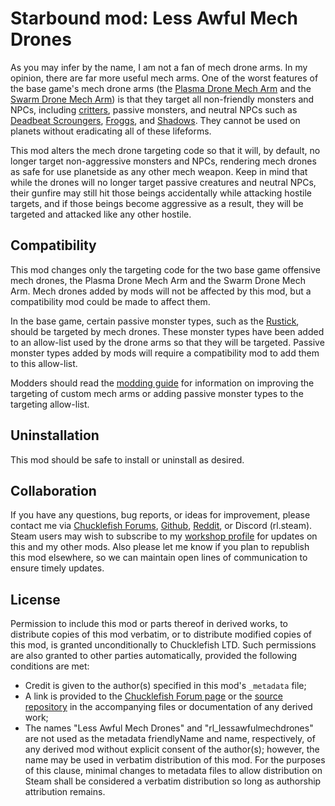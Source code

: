 # Starbound mod: Less Awful Mech Drones

As you may infer by the name, I am not a fan of mech drone arms. In my opinion, there are far more useful mech arms. One of the worst features of the base game's mech drone arms (the [Plasma Drone Mech Arm](https://starbounder.org/Plasma_Drone_Mech_Arm) and the [Swarm Drone Mech Arm](https://starbounder.org/Swarm_Drone_Mech_Arm)) is that they target all non-friendly monsters and NPCs, including [critters](https://starbounder.org/Critter), passive monsters, and neutral NPCs such as [Deadbeat Scroungers](https://starbounder.org/Deadbeat), [Froggs](https://starbounder.org/Frogg), and [Shadows](https://starbounder.org/Shadow). They cannot be used on planets without eradicating all of these lifeforms.

This mod alters the mech drone targeting code so that it will, by default, no longer target non-aggressive monsters and NPCs, rendering mech drones as safe for use planetside as any other mech weapon. Keep in mind that while the drones will no longer target passive creatures and neutral NPCs, their gunfire may still hit those beings accidentally while attacking hostile targets, and if those beings become aggressive as a result, they will be targeted and attacked like any other hostile.

## Compatibility

This mod changes only the targeting code for the two base game offensive mech drones, the Plasma Drone Mech Arm and the Swarm Drone Mech Arm. Mech drones added by mods will not be affected by this mod, but a compatibility mod could be made to affect them.

In the base game, certain passive monster types, such as the [Rustick](https://starbounder.org/Rustick), should be targeted by mech drones. These monster types have been added to an allow-list used by the drone arms so that they will be targeted. Passive monster types added by mods will require a compatibility mod to add them to this allow-list.

Modders should read the [modding guide](modding-guide.md) for information on improving the targeting of custom mech arms or adding passive monster types to the targeting allow-list.

## Uninstallation

This mod should be safe to install or uninstall as desired.

## Collaboration

If you have any questions, bug reports, or ideas for improvement, please contact me via [Chucklefish Forums](https://community.playstarbound.com/members/rl-starbound.885402/), [Github](https://github.com/rl-starbound), [Reddit](https://www.reddit.com/user/rl-starbound/), or Discord (rl.steam). Steam users may wish to subscribe to my [workshop profile](https://steamcommunity.com/profiles/76561198808510456/myworkshopfiles/) for updates on this and my other mods. Also please let me know if you plan to republish this mod elsewhere, so we can maintain open lines of communication to ensure timely updates.

## License

Permission to include this mod or parts thereof in derived works, to distribute copies of this mod verbatim, or to distribute modified copies of this mod, is granted unconditionally to Chucklefish LTD. Such permissions are also granted to other parties automatically, provided the following conditions are met:
* Credit is given to the author(s) specified in this mod's `_metadata` file;
* A link is provided to the [Chucklefish Forum page](https://community.playstarbound.com/resources/less-awful-mech-drones.6369/) or the [source repository](https://github.com/rl-starbound/rl_lessawfulmechdrones) in the accompanying files or documentation of any derived work;
* The names "Less Awful Mech Drones" and "rl\_lessawfulmechdrones" are not used as the metadata friendlyName and name, respectively, of any derived mod without explicit consent of the author(s); however, the name may be used in verbatim distribution of this mod. For the purposes of this clause, minimal changes to metadata files to allow distribution on Steam shall be considered a verbatim distribution so long as authorship attribution remains.
